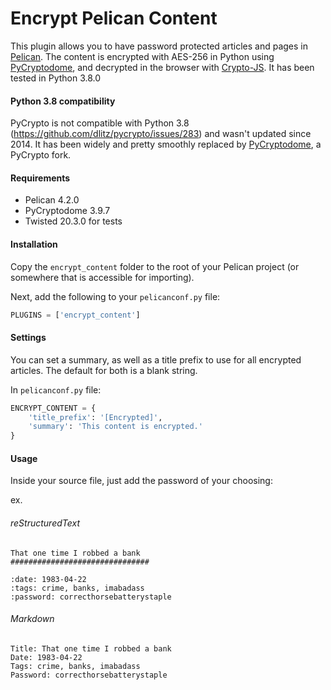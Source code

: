 Encrypt Pelican Content
===============

This plugin allows you to have password protected articles and pages in [Pelican](http://docs.getpelican.com/). The 
content is encrypted with AES-256 in Python using [PyCryptodome](https://www.pycryptodome.org/), and 
decrypted in the browser with [Crypto-JS](https://code.google.com/p/crypto-js/). It has been tested in Python 3.8.0

#### Python 3.8 compatibility

PyCrypto is not compatible with Python 3.8 (https://github.com/dlitz/pycrypto/issues/283) and wasn't updated since 2014.
It has been widely and pretty smoothly replaced by [PyCryptodome](https://github.com/Legrandin/pycryptodome), 
a PyCrypto fork.

#### Requirements

- Pelican 4.2.0
- PyCryptodome 3.9.7
- Twisted 20.3.0 for tests

#### Installation

Copy the `encrypt_content` folder to the root of your Pelican project (or somewhere that is accessible for importing). 

Next, add the following to your `pelicanconf.py` file:

```python
PLUGINS = ['encrypt_content']
```

#### Settings

You can set a summary, as well as a title prefix to use for all encrypted articles. The default for both is a 
blank string.

In  `pelicanconf.py` file:

```python
ENCRYPT_CONTENT = {
    'title_prefix': '[Encrypted]',
    'summary': 'This content is encrypted.'
}
```

#### Usage

Inside your source file, just add the password of your choosing:

ex.

###### reStructuredText

    That one time I robbed a bank 
    ###############################

    :date: 1983-04-22
    :tags: crime, banks, imabadass
    :password: correcthorsebatterystaple


###### Markdown

    Title: That one time I robbed a bank
    Date: 1983-04-22
    Tags: crime, banks, imabadass
    Password: correcthorsebatterystaple

